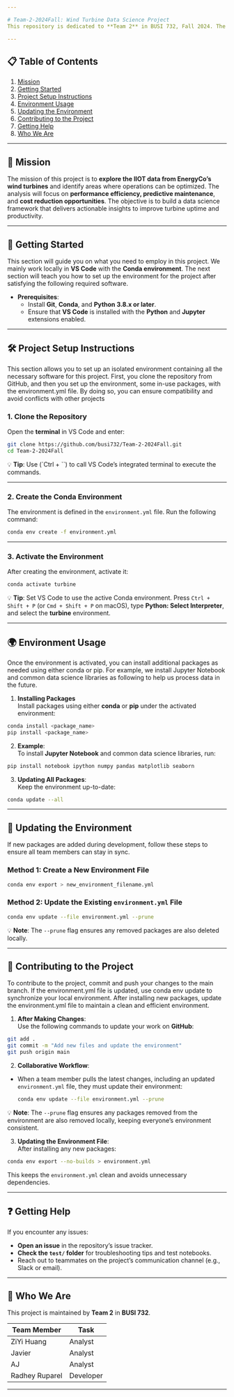 ```yaml
---

# Team-2-2024Fall: Wind Turbine Data Science Project  
This repository is dedicated to **Team 2** in BUSI 732, Fall 2024. The project intends to identify **opportunities for optimization** in wind turbine operations with IIOT (Industrial Internet of Things) data.

---
```


## 📋 Table of Contents  
1. [Mission](#mission)  
2. [Getting Started](#getting-started)  
3. [Project Setup Instructions](#project-setup-instructions)  
4. [Environment Usage](#environment-usage)  
5. [Updating the Environment](#updating-the-environment)  
6. [Contributing to the Project](#contributing-to-the-project)  
7. [Getting Help](#getting-help)  
8. [Who We Are](#who-we-are)  

---

## 🎯 Mission  
The mission of this project is to **explore the IIOT data from EnergyCo’s wind turbines** and identify areas where operations can be optimized. The analysis will focus on **performance efficiency, predictive maintenance**, and **cost reduction opportunities**. The objective is to build a data science framework that delivers actionable insights to improve turbine uptime and productivity.

---

## 🚀 Getting Started  
This section will guide you on what you need to employ in this project. We mainly work locally in **VS Code** with the **Conda environment**. The next section will teach you how to set up the environment for the project after satisfying the following required software.

- **Prerequisites**:  
    - Install **Git**, **Conda**, and **Python 3.8.x or later**.
    - Ensure that **VS Code** is installed with the **Python** and **Jupyter** extensions enabled.  

---

## 🛠️ Project Setup Instructions  
This section allows you to set up an isolated environment containing all the necessary software for this project.  First, you clone the repository from GitHub, and then you set up the environment, some in-use packages, with the environment.yml file. By doing so, you can ensure compatibility and avoid conflicts with other projects

### 1. **Clone the Repository**  
Open the **terminal** in VS Code and enter:  
```bash
git clone https://github.com/busi732/Team-2-2024Fall.git  
cd Team-2-2024Fall  
```  

💡 **Tip**: Use  (`Ctrl + \``) to call VS Code’s integrated terminal to execute the commands.

---

### 2. **Create the Conda Environment**  
The environment is defined in the `environment.yml` file. Run the following command:  
```bash
conda env create -f environment.yml  
```  

---

### 3. **Activate the Environment**  
After creating the environment, activate it:  
```bash
conda activate turbine  
```  

💡 **Tip**: Set VS Code to use the active Conda environment. Press `Ctrl + Shift + P` (or `Cmd + Shift + P` on macOS), type **Python: Select Interpreter**, and select the **turbine** environment.

---

## 🌍 Environment Usage  
Once the environment is activated, you can install additional packages as needed using either conda or pip. For example, we install Jupyter Notebook and common data science libraries as following to help us process data in the future.

1. **Installing Packages**  
Install packages using either **conda** or **pip** under the activated environment:  
```bash
conda install <package_name>  
pip install <package_name>  
```  

2. **Example**:  
To install **Jupyter Notebook** and common data science libraries, run:  
```bash
pip install notebook ipython numpy pandas matplotlib seaborn  
```  

3. **Updating All Packages**:  
Keep the environment up-to-date:  
```bash
conda update --all  
```  

---

## 🔄 Updating the Environment  

If new packages are added during development, follow these steps to ensure all team members can stay in sync.  

### Method 1: Create a New Environment File  
```bash
conda env export > new_environment_filename.yml  
```  

### Method 2: Update the Existing `environment.yml` File  
```bash
conda env update --file environment.yml --prune  
```  
💡 **Note**: The `--prune` flag ensures any removed packages are also deleted locally.  

---

## 🔗 Contributing to the Project  
To contribute to the project, commit and push your changes to the main branch. If the environment.yml file is updated, use conda env update to synchronize your local environment. After installing new packages, update the environment.yml file to maintain a clean and efficient environment.
1. **After Making Changes**:  
Use the following commands to update your work on **GitHub**:  
```bash
git add .  
git commit -m "Add new files and update the environment"  
git push origin main  
```  

2. **Collaborative Workflow**:  
- When a team member pulls the latest changes, including an updated `environment.yml` file, they must update their environment:  
    ```bash
    conda env update --file environment.yml --prune  
    ```  
💡 **Note**: The `--prune` flag ensures any packages removed from the environment are also removed locally, keeping everyone’s environment consistent.

3. **Updating the Environment File**:  
After installing any new packages:
```bash
conda env export --no-builds > environment.yml  
```  
This keeps the `environment.yml` clean and avoids unnecessary dependencies.

---

## ❓ Getting Help  

If you encounter any issues:  
- **Open an issue** in the repository’s issue tracker.  
- **Check the `test/` folder** for troubleshooting tips and test notebooks.  
- Reach out to teammates on the project’s communication channel (e.g., Slack or email).  

---

## 👥 Who We Are  

This project is maintained by **Team 2** in **BUSI 732**.  

| Team Member       | Task                   |  
|-------------------|------------------------|  
| ZiYi Huang         |  Analyst     |  
| Javier          | Analyst                |  
| AJ          | Analyst                |  
| Radhey Ruparel         | Developer              |  

---
